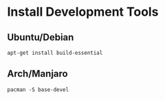 # Install Development Tools

## Ubuntu/Debian

``apt-get install build-essential``

## Arch/Manjaro

``pacman -S base-devel``


